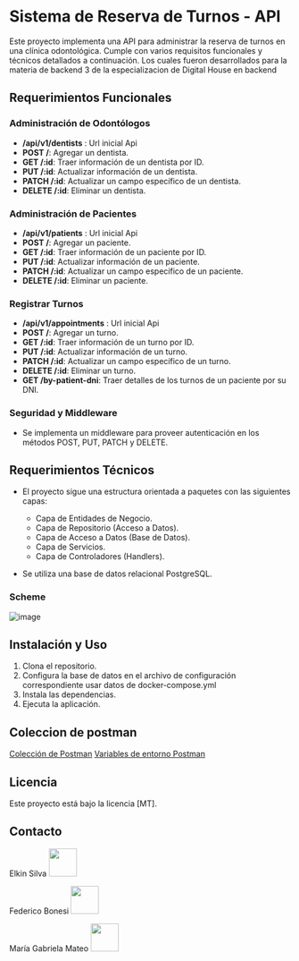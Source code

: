 # Sistema de Reserva de Turnos - API

Este proyecto implementa una API para administrar la reserva de turnos en una clínica odontológica. Cumple con varios requisitos funcionales y técnicos detallados a continuación.
Los cuales fueron desarrollados para la materia de backend 3 de la especializacion de Digital House en backend

## Requerimientos Funcionales

### Administración de Odontólogos
- **/api/v1/dentists** : Url inicial Api
- **POST /**: Agregar un dentista.
- **GET /:id**: Traer información de un dentista por ID.
- **PUT /:id**: Actualizar información de un dentista.
- **PATCH /:id**: Actualizar un campo específico de un dentista.
- **DELETE /:id**: Eliminar un dentista.

### Administración de Pacientes
- **/api/v1/patients** : Url inicial Api
- **POST /**: Agregar un paciente.
- **GET /:id**: Traer información de un paciente por ID.
- **PUT /:id**: Actualizar información de un paciente.
- **PATCH /:id**: Actualizar un campo específico de un paciente.
- **DELETE /:id**: Eliminar un paciente.

### Registrar Turnos
- **/api/v1/appointments** : Url inicial Api
- **POST /**: Agregar un turno.
- **GET /:id**: Traer información de un turno por ID.
- **PUT /:id**: Actualizar información de un turno.
- **PATCH /:id**: Actualizar un campo específico de un turno.
- **DELETE /:id**: Eliminar un turno.
- **GET /by-patient-dni**: Traer detalles de los turnos de un paciente por su DNI.

### Seguridad y Middleware
- Se implementa un middleware para proveer autenticación en los métodos POST, PUT, PATCH y DELETE.


## Requerimientos Técnicos

- El proyecto sigue una estructura orientada a paquetes con las siguientes capas:
  - Capa de Entidades de Negocio.
  - Capa de Repositorio (Acceso a Datos).
  - Capa de Acceso a Datos (Base de Datos).
  - Capa de Servicios.
  - Capa de Controladores (Handlers).

- Se utiliza una base de datos relacional PostgreSQL.

### Scheme
![image](https://github.com/Elkinssm/dental-clinic-go/assets/52393397/2276e658-b077-4385-8799-258fac66f60e)


## Instalación y Uso

1. Clona el repositorio.
2. Configura la base de datos en el archivo de configuración correspondiente usar datos de docker-compose.yml
3. Instala las dependencias.
4. Ejecuta la aplicación.

## Coleccion de postman 
[Colección de Postman](./dental-clinic-go/Dental_clinic_API_Go.postman_collection.json)
[Variables de entorno Postman](./dental-clinic-go/dental_clinic_api.postman_environment.json)

## Licencia

Este proyecto está bajo la licencia [MT]. 

## Contacto

Elkin Silva
[<img src="https://cdn-icons-png.flaticon.com/512/174/174857.png" width="50" height="50">](https://www.linkedin.com/in/elkinssm/)

Federico Bonesi
[<img src="https://cdn-icons-png.flaticon.com/512/174/174857.png" width="50" height="50">](https://www.linkedin.com/in/federico-guillermo-bonesi-ale-307591186/)

María Gabriela Mateo
[<img src="https://cdn-icons-png.flaticon.com/512/174/174857.png" width="50" height="50">](https://www.linkedin.com/in/mariagabrielamateo/)

